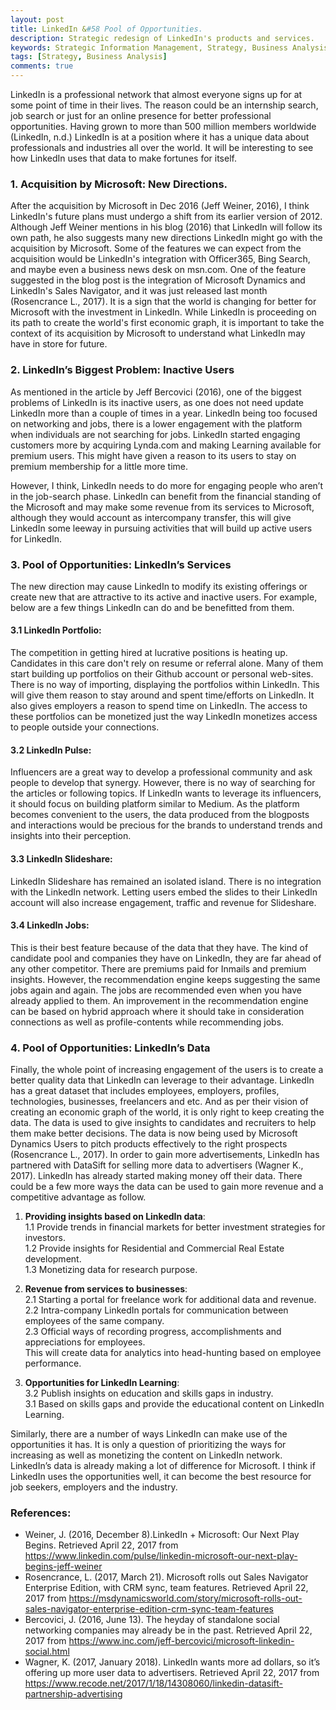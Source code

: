 ```yaml
---
layout: post
title: LinkedIn &#58 Pool of Opportunities.
description: Strategic redesign of LinkedIn's products and services.
keywords: Strategic Information Management, Strategy, Business Analysis, LinkedIn
tags: [Strategy, Business Analysis]
comments: true
---
```

LinkedIn is a professional network that almost everyone signs up for at some point of time in their lives. The reason could be an internship search, job search or just for an online presence for better professional opportunities. Having grown to more than 500 million members worldwide (LinkedIn, n.d.) LinkedIn is at a position where it has a unique data about professionals and industries all over the world. It will be interesting to see how LinkedIn uses that data to make fortunes for itself.

### 1. Acquisition by Microsoft: New Directions.

After the acquisition by Microsoft in Dec 2016 (Jeff Weiner, 2016), I think LinkedIn's future plans must undergo a shift from its earlier version of 2012. Although Jeff Weiner mentions in his blog (2016) that LinkedIn will follow its own path, he also suggests many new directions LinkedIn might go with the acquisition by Microsoft. Some of the features we can expect from the acquisition would be LinkedIn's integration with Officer365, Bing Search, and maybe even a business news desk on msn.com. One of the feature suggested in the blog post is the integration of Microsoft Dynamics and LinkedIn's Sales Navigator, and it was just released last month (Rosencrance L., 2017). It is a sign that the world is changing for better for Microsoft with the investment in LinkedIn. While LinkedIn is proceeding on its path to create the world's first economic graph, it is important to take the context of its acquisition by Microsoft to understand what LinkedIn may have in store for future.

### 2. LinkedIn’s Biggest Problem: Inactive Users

As mentioned in the article by Jeff Bercovici (2016), one of the biggest problems of LinkedIn is its inactive users, as one does not need update LinkedIn more than a couple of times in a year. LinkedIn being too focused on networking and jobs, there is a lower engagement with the platform when individuals are not searching for jobs. LinkedIn started engaging customers more by acquiring Lynda.com and making Learning available for premium users. This might have given a reason to its users to stay on premium membership for a little more time.

However, I think, LinkedIn needs to do more for engaging people who aren’t in the job-search phase. LinkedIn can benefit from the financial standing of the Microsoft and may make some revenue from its services to Microsoft, although they would account as intercompany transfer, this will give LinkedIn some leeway in pursuing activities that will build up active users for LinkedIn.

### 3. Pool of Opportunities: LinkedIn’s Services

The new direction may cause LinkedIn to modify its existing offerings or create new that are attractive to its active and inactive users. For example, below are a few things LinkedIn can do and be benefitted from them.

#### 3.1 LinkedIn Portfolio:
The competition in getting hired at lucrative positions is heating up. Candidates in this care don't rely on resume or referral alone. Many of them start building up portfolios on their Github account or personal web-sites. There is no way of importing, displaying the portfolios within LinkedIn. This will give them reason to stay around and spent time/efforts on LinkedIn. It also gives employers a reason to spend time on LinkedIn. The access to these portfolios can be monetized just the way LinkedIn monetizes access to people outside your connections.

#### 3.2 LinkedIn Pulse:
Influencers are a great way to develop a professional community and ask people to develop that synergy. However, there is no way of searching for the articles or following topics. If LinkedIn wants to leverage its influencers, it should focus on building platform similar to Medium. As the platform becomes convenient to the users, the data produced from the blogposts and interactions would be precious for the brands to understand trends and insights into their perception.

#### 3.3 LinkedIn Slideshare:
LinkedIn Slideshare has remained an isolated island. There is no integration with the LinkedIn network. Letting users embed the slides to their LinkedIn account will also increase engagement, traffic and revenue for Slideshare.

#### 3.4 LinkedIn Jobs:
This is their best feature because of the data that they have. The kind of candidate pool and companies they have on LinkedIn, they are far ahead of any other competitor. There are premiums paid for Inmails and premium insights. However, the recommendation engine keeps suggesting the same jobs again and again. The jobs are recommended even when you have already applied to them. An improvement in the recommendation engine can be based on hybrid approach where it should take in consideration connections as well as profile-contents while recommending jobs.

### 4. Pool of Opportunities: LinkedIn’s Data

Finally, the whole point of increasing engagement of the users is to create a better quality data that LinkedIn can leverage to their advantage. LinkedIn has a great dataset that includes employees, employers, profiles, technologies, businesses, freelancers and etc. And as per their vision of creating an economic graph of the world, it is only right to keep creating the data. The data is used to give insights to candidates and recruiters to help them make better decisions. The data is now being used by Microsoft Dynamics Users to pitch products effectively to the right prospects (Rosencrance L., 2017). In order to gain more advertisements, LinkedIn has partnered with DataSift for selling more data to advertisers (Wagner K., 2017). LinkedIn has already started making money off their data. There could be a few more ways the data can be used to gain more revenue and a competitive advantage as follow.

1. **Providing insights based on LinkedIn data**:  
1.1 Provide trends in financial markets for better investment strategies for investors.  
1.2 Provide insights for Residential and Commercial Real Estate development.  
1.3 Monetizing data for research purpose.

2. **Revenue from services to businesses**:  
2.1 Starting a portal for freelance work for additional data and revenue.   
2.2 Intra-company LinkedIn portals for communication between employees of the same company.   
2.3 Official ways of recording progress, accomplishments and appreciations for employees.  
    This will create data for analytics into head-hunting based on employee performance.  

3. **Opportunities for LinkedIn Learning**:  
	3.2 Publish insights on education and skills gaps in industry.  
3.1 Based on skills gaps and provide the educational content on LinkedIn Learning.  

Similarly, there are a number of ways LinkedIn can make use of the opportunities it has. It is only a question of prioritizing the ways for increasing as well as monetizing the content on LinkedIn network. LinkedIn’s data is already making a lot of difference for Microsoft. I think if LinkedIn uses the opportunities well, it can become the best resource for job seekers, employers and the industry.

### References:
- Weiner, J. (2016, December 8).LinkedIn + Microsoft: Our Next Play Begins. Retrieved April 22, 2017 from https://www.linkedin.com/pulse/linkedin-microsoft-our-next-play-begins-jeff-weiner
-  Rosencrance, L. (2017, March 21). Microsoft rolls out Sales Navigator Enterprise Edition, with CRM sync, team features. Retrieved April 22, 2017 from https://msdynamicsworld.com/story/microsoft-rolls-out-sales-navigator-enterprise-edition-crm-sync-team-features
- Bercovici, J. (2016, June 13). The heyday of standalone social networking companies may already be in the past. Retrieved April 22, 2017 from https://www.inc.com/jeff-bercovici/microsoft-linkedin-social.html
- Wagner, K. (2017, January 2018). LinkedIn wants more ad dollars, so it’s offering up more user data to advertisers. Retrieved April 22, 2017 from https://www.recode.net/2017/1/18/14308060/linkedin-datasift-partnership-advertising
